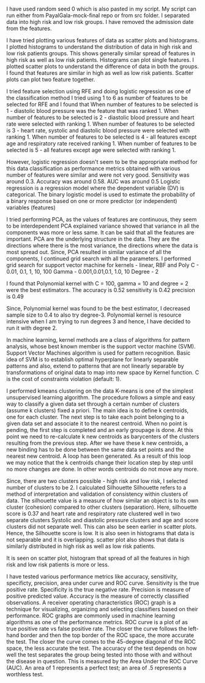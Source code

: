 I have used random seed 0 which is also pasted in my script.
My script can run either from PayalGala-mock-final repo or from src folder.
I separated data into high risk and low risk groups.
I have removed the admission date from the features.

I have tried plotting various features of data as scatter plots and histograms.
    I plotted histograms to understand the distribution of data in high risk and low risk patients groups.
        This shows generally similar spread of features in high risk as well as low risk patients.
        Histograms can plot single features.
    I plotted scatter plots to understand the difference of data in both the groups.
        I found that features are similar in high as well as low risk patients.
        Scatter plots can plot two feature together.

I tried feature selection using RFE and doing logistic regression as one of the classification method
    I tried using 1 to 6 as number of features to be selected for RFE and I found that
        When number of features to be selected is 1 - diastolic blood pressure was the feature that was ranked 1.
        When number of features to be selected is 2 - diastolic blood pressure and heart rate were selected with ranking 1.
        When number of features to be selected is 3 - heart rate, systolic and diastolic blood pressure were selected with ranking 1.
        When number of features to be selected is 4 - all features except age and respiratory rate received ranking 1.
        When number of features to be selected is 5 - all features except age were selected with ranking 1.

However, logistic regression doesn't seem to be the appropriate method for this data classification as performance metrics obtained with various number of features were similar and were not very good.
    Sensitivity was around 0.3.
    Accuracy was around 0.58.
    AUC was around 0.5
Logistic regression is a regression model where the dependent variable (DV) is categorical.
The binary logistic model is used to estimate the probability of a binary response based on one or more predictor (or independent) variables (features)

I tried performing PCA, as the values of features are continuous, they seem to be interdependent
PCA explained variance showed that variance in all the components was more or less same. It can be said that all the features are important.
PCA are the underlying structure in the data. They are the directions where there is the most variance, the directions where the data is most spread out.
Since, PCA resulted in similar variance of all the components, I continued grid search with all the parameters.
    I performed grid search for support vector machine for
        kernels - linear, RBF and Poly
        C - 0.01, 0.1, 1, 10, 100
        Gamma - 0.001,0.01,0.1, 1.0, 10
        Degree - 2

I found that Polynomial kernel with C = 100, gamma = 10 and degree = 2 were the best estimators.
    The accuracy is 0.52
    sensitivity is 0.42
    precision is 0.49

Since, Polynomial kernel was found to be the best estimator, I decreased sample size to 0.4 to also try degree-3.
Polynomial kernel is resource intensive when I am trying to run degrees 3 and hence, I have decided to run it with degree 2.

In machine learning, kernel methods are a class of algorithms for pattern analysis, whose best known member is the support vector machine (SVM).
Support Vector Machines algorithm is used for pattern recognition.
Basic idea of SVM is to establish optimal hyperplane for linearly separable patterns and also, extend to patterns that are not linearly separable by transformations of original data to map into new space by Kernel function.
C is the cost of constraints violation (default: 1).

I performed kmeans clustering on the data
K-means is one of the simplest unsupervised learning algorithm.
The procedure follows a simple and easy way to classify a given data set through a certain number of clusters (assume k clusters) fixed a priori.
The main idea is to define k centroids, one for each cluster.
The next step is to take each point belonging to a given data set and associate it to the nearest centroid.
When no point is pending, the first step is completed and an early groupage is done.
At this point we need to re-calculate k new centroids as barycenters of the clusters resulting from the previous step.
After we have these k new centroids, a new binding has to be done between the same data set points and the nearest new centroid. A loop has been generated.
As a result of this loop we may notice that the k centroids change their location step by step until no more changes are done.
In other words centroids do not move any more.

Since, there are two clusters possible - high risk and low risk, I selected number of clusters to be 2.
I calculated Silhouette
Silhouette refers to a method of interpretation and validation of consistency within clusters of data.
The silhouette value is a measure of how similar an object is to its own cluster (cohesion) compared to other clusters (separation).
Here, silhouette score is 0.37 and heart rate and respiratory rate clustered well in two separate clusters
Systolic and diastolic pressure clusters and age and score clusters did not separate well.
 This can also be seen earlier in scatter plots. Hence, the Silhouette score is low.
It is also seen in histograms that data is not separable and it is overlapping.
scatter plot also shows that data is similarly distributed in high risk as well as low risk patients.

It is seen on scatter plot, histogram that spread of all the features in high risk and low risk patients is more or less.

I have tested various performance metrics like accuracy, sensitivity, specificty, precision, area under curve and ROC curve.
    Sensitivity is the true positive rate.
    Specificity is the true negative rate.
    Precision is measure of positive predicted value.
    Accuracy is the measure of correctly classified observations.
    A receiver operating characteristics (ROC) graph is a technique for visualizing, organizing and selecting classifiers based on their performance.
    ROC graphs are commonly used in machine learning algorithms as one of the performance metrics.
    ROC curve is a plot of as true positive rate vs false positive rate. The closer the curve follows the left-hand border and then the top border of the ROC space, the more accurate the test. The closer the curve comes to the 45-degree diagonal of the ROC space, the less accurate the test.
    The accuracy of the test depends on how well the test separates the group being tested into those with and without the disease in question. This is measured by the Area Under the ROC Curve (AUC). An area of 1 represents a perfect test; an area of .5 represents a worthless test.